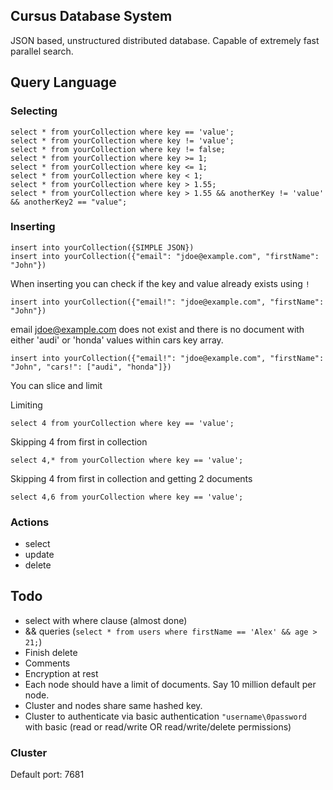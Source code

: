 ## Cursus Database System
JSON based, unstructured distributed database.  Capable of extremely fast parallel search.

## Query Language
### Selecting
```
select * from yourCollection where key == 'value';
select * from yourCollection where key != 'value';
select * from yourCollection where key != false;
select * from yourCollection where key >= 1;
select * from yourCollection where key <= 1;
select * from yourCollection where key < 1;
select * from yourCollection where key > 1.55;
select * from yourCollection where key > 1.55 && anotherKey != 'value' && anotherKey2 == "value";

```

### Inserting
``` 
insert into yourCollection({SIMPLE JSON})
insert into yourCollection({"email": "jdoe@example.com", "firstName": "John"}) 

```

When inserting you can check if the key and value already exists using ``!``
``` 
insert into yourCollection({"email!": "jdoe@example.com", "firstName": "John"}) 
``` 

email jdoe@example.com does not exist and there is no document with either 'audi' or 'honda' values within cars key array.
```
insert into yourCollection({"email!": "jdoe@example.com", "firstName": "John", "cars!": ["audi", "honda"]}) 
```

You can slice and limit

Limiting
``` 
select 4 from yourCollection where key == 'value';
```

Skipping 4 from first in collection
``` 
select 4,* from yourCollection where key == 'value';
```

Skipping 4 from first in collection and getting 2 documents
``` 
select 4,6 from yourCollection where key == 'value';
```

### Actions
- select
- update
- delete

## Todo
- select with where clause (almost done)
- && queries (``select * from users where firstName == 'Alex' && age > 21;``)
- Finish delete
- Comments
- Encryption at rest
- Each node should have a limit of documents. Say 10 million default per node.
- Cluster and nodes share same hashed key.
- Cluster to authenticate via basic authentication ``"username\0password`` with basic (read or read/write OR read/write/delete permissions)


### Cluster
Default port: 7681